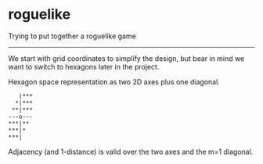 roguelike
=========

Trying to put together a roguelike game

---

We start with grid coordinates to simplify the design, but bear in mind we want to switch to hexagons later in the project.

Hexagon space representation as two 2D axes plus one diagonal.

       |***
      *|***
     **|***
    ---o---
    ***|**
    ***|*
    ***|

Adjacency (and 1-distance) is valid over the two axes and the m=1 diagonal.
